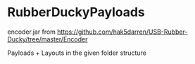 # RubberDuckyPayloads

encoder.jar from https://github.com/hak5darren/USB-Rubber-Ducky/tree/master/Encoder

Payloads + Layouts in the given folder structure
